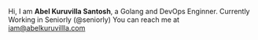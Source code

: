 Hi, I am **Abel Kuruvilla Santosh**, a Golang and DevOps Enginner.
Currently Working in Seniorly (@seniorly)
You can reach me at iam@abelkuruvillla.com

<!---
abelkuruvilla/abelkuruvilla is a ✨ special ✨ repository because its `README.md` (this file) appears on your GitHub profile.
You can click the Preview link to take a look at your changes.
--->
